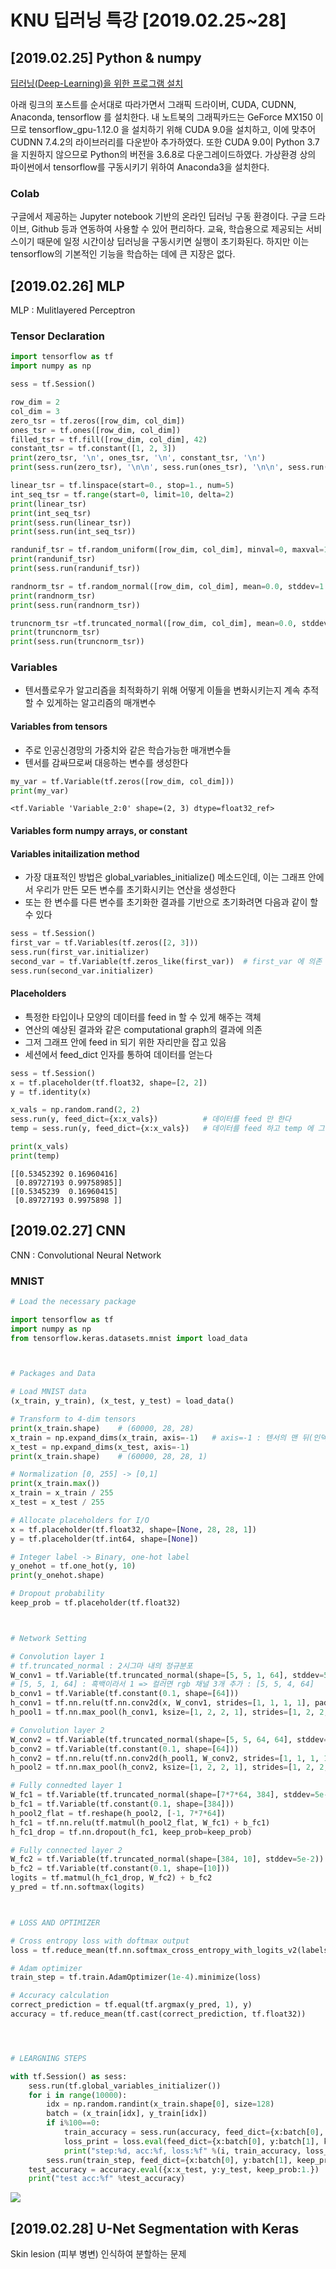 # KNU 딥러닝 특강 [2019.02.25~28]

## [2019.02.25] Python & numpy

[딥러닝(Deep-Learning)을 위한 프로그램 설치](https://m.post.naver.com/my/series/detail.nhn?memberNo=8098532&seriesNo=459452&prevVolumeNo=15102526)

아래 링크의 포스트를 순서대로 따라가면서 그래픽 드라이버, CUDA, CUDNN, Anaconda, tensorflow 를 설치한다.
내 노트북의 그래픽카드는 GeForce MX150 이므로 tensorflow_gpu-1.12.0 을 설치하기 위해 CUDA 9.0을 설치하고, 이에 맞추어 CUDNN 7.4.2의 라이브러리를 다운받아 추가하였다.
또한 CUDA 9.0이 Python 3.7을 지원하지 않으므로 Python의 버전을 3.6.8로 다운그레이드하였다.
가상환경 상의 파이썬에서 tensorflow를 구동시키기 위하여 Anaconda3을 설치한다.


### Colab
구글에서 제공하는 Jupyter notebook 기반의 온라인 딥러닝 구동 환경이다. 구글 드라이브, Github 등과 연동하여 사용할 수 있어 편리하다.
교육, 학습용으로 제공되는 서비스이기 때문에 일정 시간이상 딥러닝을 구동시키면 실행이 초기화된다.
하지만 이는 tensorflow의 기본적인 기능을 학습하는 데에 큰 지장은 없다.




## [2019.02.26] MLP

MLP : Mulitlayered Perceptron
### Tensor Declaration
```python
import tensorflow as tf
import numpy as np

sess = tf.Session()

row_dim = 2
col_dim = 3
zero_tsr = tf.zeros([row_dim, col_dim])
ones_tsr = tf.ones([row_dim, col_dim])
filled_tsr = tf.fill([row_dim, col_dim], 42)
constant_tsr = tf.constant([1, 2, 3])
print(zero_tsr, '\n', ones_tsr, '\n', constant_tsr, '\n')
print(sess.run(zero_tsr), '\n\n', sess.run(ones_tsr), '\n\n', sess.run(filled_tsr), '\n\n', sess.run(constant_tsr))

linear_tsr = tf.linspace(start=0., stop=1., num=5)
int_seq_tsr = tf.range(start=0, limit=10, delta=2)
print(linear_tsr)
print(int_seq_tsr)
print(sess.run(linear_tsr))
print(sess.run(int_seq_tsr))

randunif_tsr = tf.random_uniform([row_dim, col_dim], minval=0, maxval=1)
print(randunif_tsr) 
print(sess.run(randunif_tsr))

randnorm_tsr = tf.random_normal([row_dim, col_dim], mean=0.0, stddev=1.0)
print(randnorm_tsr)
print(sess.run(randnorm_tsr))

truncnorm_tsr =tf.truncated_normal([row_dim, col_dim], mean=0.0, stddev=1.0)
print(truncnorm_tsr)
print(sess.run(truncnorm_tsr))
```
### Variables
* 텐서플로우가 알고리즘을 최적화하기 위해 어떻게 이들을 변화시키는지 계속 추적할 수 있게하는 알고리즘의 매개변수

#### Variables from tensors
* 주로 인공신경망의 가중치와 같은 학습가능한 매개변수들
* 텐서를 감싸므로써 대응하는 변수를 생성한다
```python
my_var = tf.Variable(tf.zeros([row_dim, col_dim]))
print(my_var)
```
```
<tf.Variable 'Variable_2:0' shape=(2, 3) dtype=float32_ref>
```

#### Variables form numpy arrays, or constant

#### Variables initailization method
* 가장 대표적인 방법은 global_variables_initialize() 메소드인데, 이는 그래프 안에서 우리가 만든 모든 변수를 초기화시키는 연산을 생성한다
* 또는 한 변수를 다른 변수를 초기화한 결과를 기반으로 초기화려면 다음과 같이 할 수 있다
```python
sess = tf.Session()
first_var = tf.Variables(tf.zeros([2, 3]))
sess.run(first_var.initializer)
second_var = tf.Variable(tf.zeros_like(first_var))  # first_var 에 의존
sess.run(second_var.initializer)
```

#### Placeholders
* 특정한 타입이나 모양의 데이터를 feed in 할 수 있게 해주는 객체
* 연산의 예상된 결과와 같은 computational graph의 결과에 의존
* 그저 그래프 안에 feed in 되기 위한 자리만을 잡고 있음
* 세션에서 feed_dict 인자를 통하여 데이터를 얻는다

```python
sess = tf.Session()
x = tf.placeholder(tf.float32, shape=[2, 2])
y = tf.identity(x)

x_vals = np.random.rand(2, 2)
sess.run(y, feed_dict={x:x_vals})          # 데이터를 feed 만 한다
temp = sess.run(y, feed_dict={x:x_vals})   # 데이터를 feed 하고 temp 에 그 값을 저장한다

print(x_vals)
print(temp)
```
```
[[0.53452392 0.16960416]
 [0.89727193 0.99758985]]
[[0.5345239  0.16960415]
 [0.89727193 0.9975898 ]]
 ```

## [2019.02.27] CNN

CNN : Convolutional Neural Network

### MNIST 

```python
# Load the necessary package

import tensorflow as tf
import numpy as np
from tensorflow.keras.datasets.mnist import load_data



# Packages and Data

# Load MNIST data
(x_train, y_train), (x_test, y_test) = load_data()

# Transform to 4-dim tensors
print(x_train.shape)    # (60000, 28, 28)
x_train = np.expand_dims(x_train, axis=-1)   # axis=-1 : 텐서의 맨 뒤(인덱스:-1)를 expand
x_test = np.expand_dims(x_test, axis=-1)
print(x_train.shape)    # (60000, 28, 28, 1)

# Normalization [0, 255] -> [0,1]
print(x_train.max())
x_train = x_train / 255
x_test = x_test / 255

# Allocate placeholders for I/O
x = tf.placeholder(tf.float32, shape=[None, 28, 28, 1])
y = tf.placeholder(tf.int64, shape=[None])

# Integer label -> Binary, one-hot label
y_onehot = tf.one_hot(y, 10)
print(y_onehot.shape)

# Dropout probability
keep_prob = tf.placeholder(tf.float32)



# Network Setting

# Convolution layer 1
# tf.truncated_normal : 2시그마 내의 정규분포
W_conv1 = tf.Variable(tf.truncated_normal(shape=[5, 5, 1, 64], stddev=5e-2)) 
# [5, 5, 1, 64] : 흑백이라서 1 => 컬러면 rgb 채널 3개 추가 : [5, 5, 4, 64]
b_conv1 = tf.Variable(tf.constant(0.1, shape=[64]))
h_conv1 = tf.nn.relu(tf.nn.conv2d(x, W_conv1, strides=[1, 1, 1, 1], padding='SAME') + b_conv1)
h_pool1 = tf.nn.max_pool(h_conv1, ksize=[1, 2, 2, 1], strides=[1, 2, 2, 1], padding='SAME')

# Convolution layer 2
W_conv2 = tf.Variable(tf.truncated_normal(shape=[5, 5, 64, 64], stddev=5e-2))
b_conv2 = tf.Variable(tf.constant(0.1, shape=[64]))
h_conv2 = tf.nn.relu(tf.nn.conv2d(h_pool1, W_conv2, strides=[1, 1, 1, 1], padding='SAME') + b_conv2)
h_pool2 = tf.nn.max_pool(h_conv2, ksize=[1, 2, 2, 1], strides=[1, 2, 2, 1], padding='SAME')

# Fully connedted layer 1
W_fc1 = tf.Variable(tf.truncated_normal(shape=[7*7*64, 384], stddev=5e-2))
b_fc1 = tf.Variable(tf.constant(0.1, shape=[384]))
h_pool2_flat = tf.reshape(h_pool2, [-1, 7*7*64])
h_fc1 = tf.nn.relu(tf.matmul(h_pool2_flat, W_fc1) + b_fc1)
h_fc1_drop = tf.nn.dropout(h_fc1, keep_prob=keep_prob)

# Fully connected layer 2
W_fc2 = tf.Variable(tf.truncated_normal(shape=[384, 10], stddev=5e-2))
b_fc2 = tf.Variable(tf.constant(0.1, shape=[10]))
logits = tf.matmul(h_fc1_drop, W_fc2) + b_fc2
y_pred = tf.nn.softmax(logits)



# LOSS AND OPTIMIZER

# Cross entropy loss with doftmax output
loss = tf.reduce_mean(tf.nn.softmax_cross_entropy_with_logits_v2(labels=y_onehot, logits=logits))

# Adam optimizer
train_step = tf.train.AdamOptimizer(1e-4).minimize(loss)

# Accuracy calculation
correct_prediction = tf.equal(tf.argmax(y_pred, 1), y)
accuracy = tf.reduce_mean(tf.cast(correct_prediction, tf.float32))




# LEARGNING STEPS

with tf.Session() as sess:
    sess.run(tf.global_variables_initializer())
    for i in range(10000):
        idx = np.random.randint(x_train.shape[0], size=128)
        batch = (x_train[idx], y_train[idx])
        if i%100==0:
            train_accuracy = sess.run(accuracy, feed_dict={x:batch[0], y:batch[1], keep_prob:1.})
            loss_print = loss.eval(feed_dict={x:batch[0], y:batch[1], keep_prob:1.})
            print("step:%d, acc:%f, loss:%f" %(i, train_accuracy, loss_print))
        sess.run(train_step, feed_dict={x:batch[0], y:batch[1], keep_prob:0.5})
    test_accuracy = accuracy.eval({x:x_test, y:y_test, keep_prob:1.})
    print("test acc:%f" %test_accuracy)
```


![](images/MNIST_CNN.png)


## [2019.02.28] U-Net Segmentation with Keras

Skin lesion (피부 병변) 인식하여 분할하는 문제





